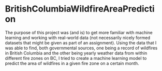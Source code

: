 # BritishColumbiaWildfireAreaPrediction
The purpose of this project was (and is) to get more familiar with machine learning and working with real-world data (not necessarily nicely formed datasets that might be given as part of an assignment). 
Using the data that I was able to find, both governmental sources, one being a record of wildfires in British Columbia and the other being yearly weather data from within different fire zones on BC, I
tried to create a machine learning model to predict the area of wildfires in a given fire zone on a certain month.
